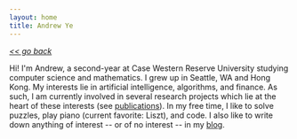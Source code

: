 ```yaml
---
layout: home
title: Andrew Ye
---
```

[*<< go back*](index.md)

Hi! I'm Andrew, a second-year at Case Western Reserve University studying computer science and mathematics. I grew up in Seattle, WA and Hong Kong. My interests lie in artificial intelligence, algorithms, and finance. As such, I am currently involved in several research projects which lie at the heart of these interests (see [publications](/publications)). In my free time, I like to solve puzzles, play piano (current favorite: Liszt), and code. I also like to write down anything of interest -- or of no interest -- in my [blog](/blog).

